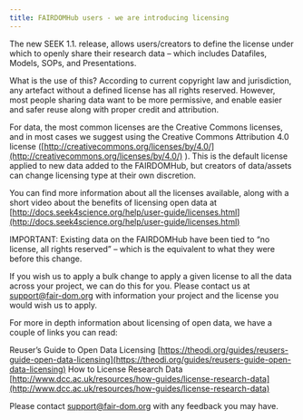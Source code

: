 ```yaml
---
title: FAIRDOMHub users - we are introducing licensing
---
```


The new SEEK 1.1. release, allows users/creators to define the license under which to openly share their research data – which includes Datafiles, Models, SOPs, and Presentations.

What is the use of this? According to current copyright law and jurisdiction, any artefact without a defined license has all rights reserved. 
However, most people sharing
data want to be more permissive, and enable easier and safer reuse along with proper credit and attribution.

For data, the most common licenses are the Creative Commons licenses, 
and in most cases we suggest using the Creative Commons Attribution 4.0 license ([http://creativecommons.org/licenses/by/4.0/](http://creativecommons.org/licenses/by/4.0/) ). 
This is the default license applied to new data added to the FAIRDOMHub, but creators of data/assets can change licensing type at their own discretion.

You can find more information about all the licenses available, along with a short video about the benefits of licensing open data at [http://docs.seek4science.org/help/user-guide/licenses.html](http://docs.seek4science.org/help/user-guide/licenses.html)

IMPORTANT: Existing data on the FAIRDOMHub have been tied to “no license, all rights reserved” – which is the equivalent to what they were before this change.

If you wish us to apply a bulk change to apply a given license to all the data across your project, we can do this for you. Please contact us at support@fair-dom.org with information your project and the license you would wish us to apply.

For more in depth information about licensing of open data, we have a couple of links you can read:

Reuser’s Guide to Open Data Licensing
[https://theodi.org/guides/reusers-guide-open-data-licensing](https://theodi.org/guides/reusers-guide-open-data-licensing)
How to License Research Data
[http://www.dcc.ac.uk/resources/how-guides/license-research-data](http://www.dcc.ac.uk/resources/how-guides/license-research-data)

Please contact support@fair-dom.org with any feedback you may have.
